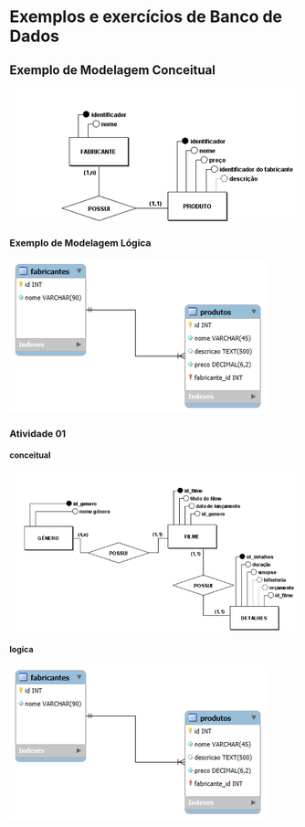 # Exemplos e exercícios de Banco de Dados

## Exemplo de Modelagem Conceitual

![Entidades, atributos e relacionamento](modelagem-conceitual/Modelo-Conceitual.png)

### Exemplo de Modelagem Lógica

![Tabelas, colunas e relacionamento](modelagem-logica/Modelo-Logico.png)

### Atividade 01

#### conceitual
![Entidades, atributos e relacionamento](modelagem-conceitual/01-atividade-conceitual.png)

#### logica
![Tabelas, colunas e relacionamento](modelagem-logica/Modelo-Logico.png)

![]()
